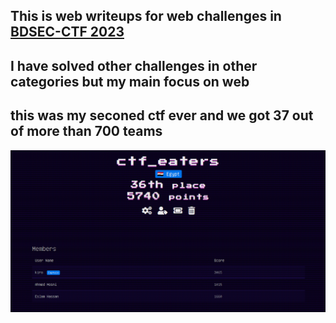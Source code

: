 ## This is web writeups for web challenges in  [BDSEC-CTF 2023](https://2023.bdsec-ctf.com/challenges) 
## I have solved other challenges in other categories but my main focus on web 
## this was my seconed ctf ever and we got 37 out of more than 700 teams 
![](Screenshot_20230721_180106.png)
